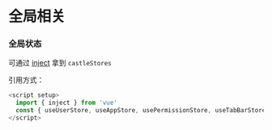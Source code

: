 # 全局相关

### 全局状态
可通过 [inject](https://cn.vuejs.org/guide/components/provide-inject.html) 拿到 `castleStores`

引用方式：
```js
<script setup>
  import { inject } from 'vue'
  const { useUserStore, useAppStore, usePermissionStore, useTabBarStore } = inject('castleStores')
</script>
```




